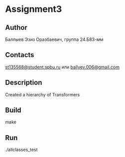 # Assignment3
## Author
Баллыев Эзиз Оразбаевич, группа 24.Б83-мм
## Contacts
st135568@student.spbu.ru или ballyev.006@gmail.com
## Description
Created a hierarchy of Transformers
## Build
make
## Run
./allclasses_test
